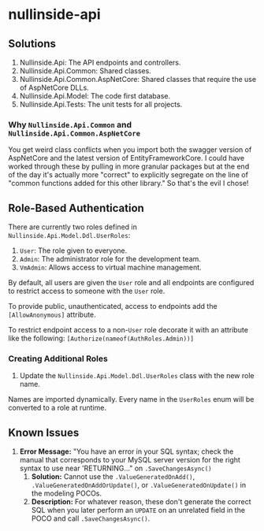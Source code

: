 # nullinside-api

## Solutions

1. Nullinside.Api: The API endpoints and controllers.
2. Nullinside.Api.Common: Shared classes.
3. Nullinside.Api.Common.AspNetCore: Shared classes that require the use of AspNetCore DLLs.
4. Nullinside.Api.Model: The code first database.
5. Nullinside.Api.Tests: The unit tests for all projects.

### Why `Nullinside.Api.Common` and `Nullinside.Api.Common.AspNetCore`

You get weird class conflicts when you import both the swagger version of AspNetCore and the latest version of
EntityFrameworkCore. I could have worked through these by pulling in more granular packages but at the end of the day
it's actually more "correct" to explicitly segregate on the line of "common functions added for this other library." So
that's the evil I chose!

## Role-Based Authentication

There are currently two roles defined in `Nullinside.Api.Model.Ddl.UserRoles`:

1. `User`: The role given to everyone.
2. `Admin`: The administrator role for the development team.
3. `VmAdmin`: Allows access to virtual machine management.

By default, all users are given the `User` role and all endpoints are configured to restrict access to someone with
the `User` role.

To provide public, unauthenticated, access to endpoints add the `[AllowAnonymous]` attribute.

To restrict endpoint access to a non-`User` role decorate it with an attribute like the
following: `[Authorize(nameof(AuthRoles.Admin))]`

### Creating Additional Roles

1. Update the `Nullinside.Api.Model.Ddl.UserRoles` class with the new role name.

Names are imported dynamically. Every name in the `UserRoles` enum will be converted to a role at runtime.

## Known Issues

1. **Error Message:** "You have an error in your SQL syntax; check the manual that corresponds to your MySQL server
   version for the right syntax to use near 'RETURNING..." on `.SaveChangesAsync()`
    1. **Solution:** Cannot use the `.ValueGeneratedOnAdd()`, `.ValueGeneratedOnAddOrUpdate()`,
       or `.ValueGeneratedOnUpdate()` in the modeling POCOs.
    2. **Description:** For whatever reason, these don't generate the correct SQL when you later perform an `UPDATE` on
       an unrelated field in the POCO and call `.SaveChangesAsync()`.